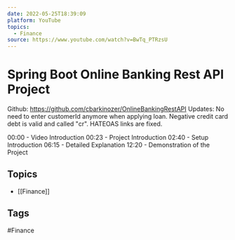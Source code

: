```yaml
---
date: 2022-05-25T18:39:09
platform: YouTube
topics:
  - Finance
source: https://www.youtube.com/watch?v=BwTq_PTRzsU
---
```

# Spring Boot Online Banking Rest API Project

Github: https://github.com/cbarkinozer/OnlineBankingRestAPI
Updates:
No need to enter customerId anymore when applying loan.
Negative credit card debt is valid and called "cr".
HATEOAS links are fixed.

00:00 - Video Introduction
00:23 - Project Introduction
02:40 - Setup Introduction
06:15 - Detailed Explanation
12:20 - Demonstration of the Project

## Topics
- [[Finance]]

## Tags
#Finance
